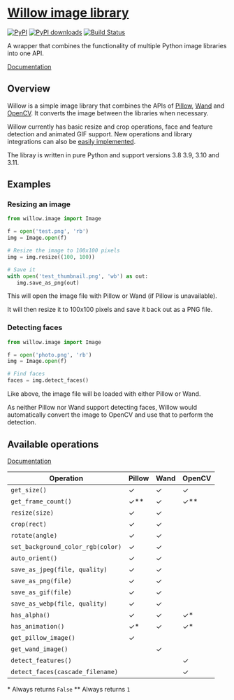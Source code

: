 # [Willow image library](https://pypi.org/project/Willow/)

[![PyPI](https://img.shields.io/pypi/v/Willow.svg)](https://pypi.org/project/Willow/)
[![PyPI downloads](https://img.shields.io/pypi/dm/Willow.svg)](https://pypi.org/project/Willow/)
[![Build Status](https://github.com/torchbox/Willow/workflows/CI/badge.svg)](https://github.com/wagtail/Willow/actions)

A wrapper that combines the functionality of multiple Python image libraries into one API.

[Documentation](https://willow.readthedocs.io/en/latest/index.html)

## Overview

Willow is a simple image library that combines the APIs of [Pillow](https://pillow.readthedocs.io/), [Wand](https://docs.wand-py.org) and [OpenCV](https://opencv.org/). 
It converts the image between the libraries when necessary.

Willow currently has basic resize and crop operations, face and feature detection and animated GIF support. 
New operations and library integrations can also be [easily implemented](https://willow.readthedocs.org/en/latest/guide/extend.html).

The libray is written in pure Python and support versions 3.8 3.9, 3.10 and 3.11.

## Examples

### Resizing an image

```python
from willow.image import Image

f = open('test.png', 'rb')
img = Image.open(f)

# Resize the image to 100x100 pixels
img = img.resize((100, 100))

# Save it
with open('test_thumbnail.png', 'wb') as out:
   img.save_as_png(out)
```

This will open the image file with Pillow or Wand (if Pillow is unavailable).

It will then resize it to 100x100 pixels and save it back out as a PNG file.


### Detecting faces

```python
from willow.image import Image

f = open('photo.png', 'rb')
img = Image.open(f)

# Find faces
faces = img.detect_faces()
```

Like above, the image file will be loaded with either Pillow or Wand.

As neither Pillow nor Wand support detecting faces, Willow would automatically convert the image to OpenCV and use that to perform the detection.

## Available operations

[Documentation](https://willow.readthedocs.org/en/latest/reference.html#builtin-operations)

| Operation                         | Pillow | Wand | OpenCV |
|-----------------------------------|--------|------|--------|
| `get_size()`                      | ✓      | ✓    | ✓      |
| `get_frame_count()`               | ✓**    | ✓    | ✓**    |
| `resize(size)`                    | ✓      | ✓    |        |
| `crop(rect)`                      | ✓      | ✓    |        |
| `rotate(angle)`                   | ✓      | ✓    |        |
| `set_background_color_rgb(color)` | ✓      | ✓    |        |
| `auto_orient()`                   | ✓      | ✓    |        |
| `save_as_jpeg(file, quality)`     | ✓      | ✓    |        |
| `save_as_png(file)`               | ✓      | ✓    |        |
| `save_as_gif(file)`               | ✓      | ✓    |        |
| `save_as_webp(file, quality)`     | ✓      | ✓    |        |
| `has_alpha()`                     | ✓      | ✓    | ✓*     |
| `has_animation()`                 | ✓*     | ✓    | ✓*     |
| `get_pillow_image()`              | ✓      |      |        |
| `get_wand_image()`                |        | ✓    |        |
| `detect_features()`               |        |      | ✓      |
| `detect_faces(cascade_filename)`  |        |      | ✓      |

\* Always returns `False`
\** Always returns `1`
